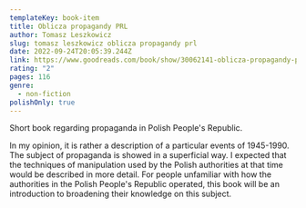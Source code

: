 ```yaml
---
templateKey: book-item
title: Oblicza propagandy PRL
author: Tomasz Leszkowicz
slug: tomasz leszkowicz oblicza propagandy prl
date: 2022-09-24T20:05:39.244Z
link: https://www.goodreads.com/book/show/30062141-oblicza-propagandy-prl
rating: "2"
pages: 116
genre:
  - non-fiction
polishOnly: true
---
```

Short book regarding propaganda in Polish People's Republic.

In my opinion, it is rather a description of a particular events of 1945-1990. The subject of propaganda is showed in a superficial way. I expected that the techniques of manipulation used by the Polish authorities at that time would be described in more detail. For people unfamiliar with how the authorities in the Polish People's Republic operated, this book will be an introduction to broadening their knowledge on this subject.
